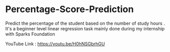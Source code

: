 # Percentage-Score-Prediction

Predict the percentage of the student based on the number of study hours . It's a beginner level linear regression task mainly done during my internship with Sparks Foundation

YouTube Link : https://youtu.be/H0hNSGbrhGU

